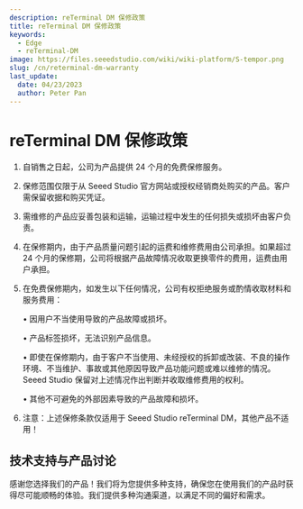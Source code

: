 ```yaml
---
description: reTerminal DM 保修政策
title: reTerminal DM 保修政策
keywords:
  - Edge
  - reTerminal-DM
image: https://files.seeedstudio.com/wiki/wiki-platform/S-tempor.png
slug: /cn/reterminal-dm-warranty
last_update:
  date: 04/23/2023
  author: Peter Pan
---
```

# reTerminal DM 保修政策

1. 自销售之日起，公司为产品提供 24 个月的免费保修服务。
2. 保修范围仅限于从 Seeed Studio 官方网站或授权经销商处购买的产品。客户需保留收据和购买凭证。
3. 需维修的产品应妥善包装和运输，运输过程中发生的任何损失或损坏由客户负责。
4. 在保修期内，由于产品质量问题引起的运费和维修费用由公司承担。如果超过 24 个月的保修期，公司将根据产品故障情况收取更换零件的费用，运费由用户承担。
5. 在免费保修期内，如发生以下任何情况，公司有权拒绝服务或酌情收取材料和服务费用：

    • 因用户不当使用导致的产品故障或损坏。

    • 产品标签损坏，无法识别产品信息。

    • 即使在保修期内，由于客户不当使用、未经授权的拆卸或改装、不良的操作环境、不当维护、事故或其他原因导致产品功能问题或难以维修的情况。Seeed Studio 保留对上述情况作出判断并收取维修费用的权利。

    • 其他不可避免的外部因素导致的产品故障和损坏。

6. 注意：上述保修条款仅适用于 Seeed Studio reTerminal DM，其他产品不适用！

## 技术支持与产品讨论

感谢您选择我们的产品！我们将为您提供多种支持，确保您在使用我们的产品时获得尽可能顺畅的体验。我们提供多种沟通渠道，以满足不同的偏好和需求。

<div class="button_tech_support_container">
<a href="https://forum.seeedstudio.com/" class="button_forum"></a> 
<a href="https://www.seeedstudio.com/contacts" class="button_email"></a>
</div>

<div class="button_tech_support_container">
<a href="https://discord.gg/eWkprNDMU7" class="button_discord"></a> 
<a href="https://github.com/Seeed-Studio/wiki-documents/discussions/69" class="button_discussion"></a>
</div>